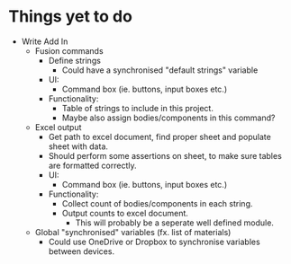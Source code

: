 

# Things yet to do

- Write Add In
    - Fusion commands
        - Define strings
            - Could have a synchronised "default strings" variable
        - UI:
            - Command box (ie. buttons, input boxes etc.)
        - Functionality:
            - Table of strings to include in this project.
            - Maybe also assign bodies/components in this command?
    - Excel output
        - Get path to excel document, find proper sheet and populate sheet with data.
        - Should perform some assertions on sheet, to make sure tables are formatted correctly.
        - UI:
            - Command box (ie. buttons, input boxes etc.)
        - Functionality:
            - Collect count of bodies/components in each string.
            - Output counts to excel document.
                - This will probably be a seperate well defined module.
    - Global "synchronised" variables (fx. list of materials)
        - Could use OneDrive or Dropbox to synchronise variables between devices.

